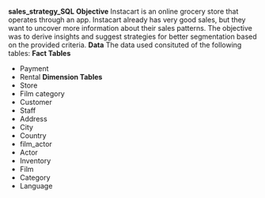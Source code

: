 **sales_strategy_SQL**
**Objective**
Instacart is an online grocery store that operates through an app. Instacart already has very good sales, but they want to uncover more information about their sales patterns. The objective was to derive insights and suggest strategies for better segmentation based on the provided criteria.
**Data**
The data used consituted of the following tables:
**Fact Tables**
- Payment
- Rental
      **Dimension Tables**
- Store
- Film category
- Customer
- Staff
- Address
- City
- Country
- film_actor
- Actor
- Inventory
- Film
- Category
- Language
